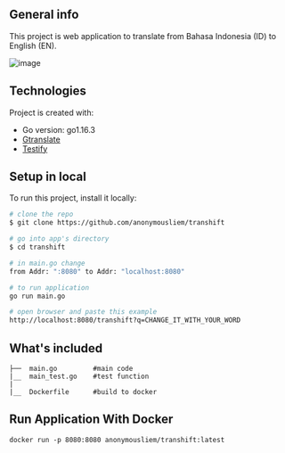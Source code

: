 ## General info
This project is web application to translate from Bahasa Indonesia (ID) to English (EN). 

![image](https://user-images.githubusercontent.com/38047246/123521140-00899600-d6df-11eb-84e8-6d788750f175.png)

## Technologies
Project is created with:
* Go version: go1.16.3
* [Gtranslate](https://github.com/bregydoc/gtranslate)
* [Testify](https://github.com/stretchr/testify)
## Setup in local
To run this project, install it locally:

``` bash
# clone the repo
$ git clone https://github.com/anonymousliem/transhift 

# go into app's directory
$ cd transhift

# in main.go change
from Addr: ":8080" to Addr: "localhost:8080"

# to run application
go run main.go

# open browser and paste this example
http://localhost:8080/transhift?q=CHANGE_IT_WITH_YOUR_WORD
```

## What's included

```
├──  main.go         #main code           
|__  main_test.go    #test function 	
|	
|__  Dockerfile      #build to docker
```

## Run Application With Docker
```
docker run -p 8080:8080 anonymousliem/transhift:latest
```